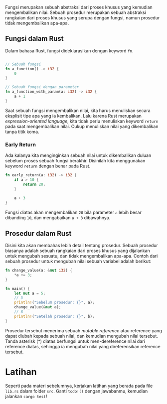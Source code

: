 Fungsi merupakan sebuah abstraksi dari proses khusus yang kemudian mengembalikan nilai. Sebuah prosedur merupakan sebuah abstraksi rangkaian dari proses khusus yang serupa dengan fungsi, namun prosedur tidak mengembalikan apa-apa.

## Fungsi dalam Rust

Dalam bahasa Rust, fungsi dideklarasikan dengan keyword `fn`.

```rust

// Sebuah fungsi
fn a_function() -> i32 {
    0
}

// Sebuah fungsi dengan parameter
fn a_function_with_param(a: i32) -> i32 {
    a + 1
}
```

Saat sebuah fungsi mengembalikan nilai, kita harus menuliskan secara eksplisit tipe apa yang ia kembalikan. Lalu karena Rust merupakan _expression-oriented language_, kita tidak perlu menuliskan keyword `return` pada saat mengembalikan nilai. Cukup menuliskan nilai yang dikembalikan tanpa titik koma.

### Early Return

Ada kalanya kita menginginkan sebuah nilai untuk dikembalikan duluan sebelum proses sebuah fungsi berakhir. Disinilah kita menggunakan keyword `return` dengan benar pada Rust.

```rust
fn early_return(a: i32) -> i32 {
    if a > 10 {
        return 20;
    }
    
    a + 3
}
```

Fungsi diatas akan mengembalikan `20` bila parameter `a` lebih besar dibanding `10`, dan mengabaikan `a + 3` dibawahnya.

## Prosedur dalam Rust

Disini kita akan membahas lebih detail tentang prosedur. Sebuah prosedur biasanya adalah sebuah rangkaian dari proses khusus yang dijalankan untuk mengubah sesuatu, dan tidak mengembalikan apa-apa. Contoh dari sebuah prosedur untuk mengubah nilai sebuah variabel adalah berikut:

```rust
fn change_value(a: &mut i32) {
    *a += 3;
}

fn main() {
    let mut a = 5;
    // 5
    println!("Sebelum prosedur: {}", a);
    change_value(&mut a);
    // 8
    println!("Setelah prosedur: {}", b);
}
```

Prosedur tersebut menerima sebuah _mutable reference_ atau reference yang dapat diubah kepada sebuah nilai, dan kemudian mengubah nilai tersebut. Tanda asterisk (*) diatas berfungsi untuk men-dereference nilai dari reference diatas, sehingga ia mengubah nilai yang direferensikan reference tersebut.

# Latihan

Seperti pada materi sebelumnya, kerjakan latihan yang berada pada file `lib.rs` dalam folder `src`. Ganti `todo!()` dengan jawabanmu, kemudian jalankan `cargo test`!